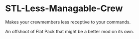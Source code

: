 # STL-Less-Managable-Crew
Makes your crewmembers less receptive to your commands.

An offshoot of Flat Pack that might be a better mod on its own.